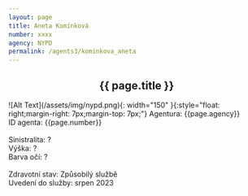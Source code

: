 ```yaml
---
layout: page
title: Aneta Komínková
number: xxxx
agency: NYPD
permalink: /agents3/kominkova_aneta
---
```


<center><h2>{{ page.title }}</h2></center>
![Alt Text](/assets/img/nypd.png){: width="150" }{:style="float: right;margin-right: 7px;margin-top: 7px;"}
Agentura: {{page.agency}}
<br>
ID agenta: {{page.number}}
<br>
<br>
Sinistralita: ?
<br>
Výška: ?
<br>
Barva očí: ?
<br>
<br>
Zdravotní stav: Způsobilý službě
<br>
Uvedení do služby: srpen 2023